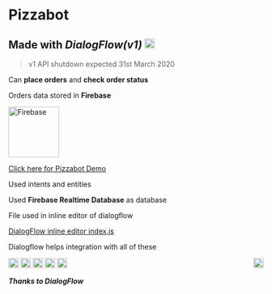 
# Pizzabot 
## Made with **_DialogFlow(v1)_** <img src="https://seeklogo.com/images/A/apiai-logo-77596EA86F-seeklogo.com.png" width="20">



>v1 API shutdown expected 31st March 2020

Can **place orders** and **check order status**

Orders data stored in **Firebase**

<img src="https://www.gstatic.com/devrel-devsite/prod/vf4743e4237527d72f4be8582639e4a529166b52e9bb628e797b1ed38800b278b/firebase/images/lockup.png" alt="Firebase" width="100">

[Click here for Pizzabot Demo](https://pizzabot-ym.netlify.com/ "Pizza Bot")

Used intents and entities

Used **Firebase Realtime Database** as database

File used in inline editor of dialogflow

[DialogFlow inline editor index.js](https://github.com/csbotla/Pizzabot/blob/master/index.js "index.js")

Dialogflow helps integration with all of these

<p float="left">
  <img src="https://cdn.iconscout.com/icon/free/png-256/google-assistant-2038786-1721676.png" alt="Google Assistant"  width="20" style="float:right">
  <img src="https://cdn.iconscout.com/icon/free/png-256/facebook-messenger-2-569346.png" alt="FB Messenger" width="20">
  <img src="https://typo3.org/fileadmin/t3o_common_storage/images/logos/slack.svg" alt="Slack" width="20">
  <img src="https://assets-global.website-files.com/55e67eeba2e73cb76514f165/5b45dcf979eda4c0ad71abe7_Twitter.png" alt="Twitter" width="20">
  <img src="https://telegram.org/img/td_icon.png" alt="Telegram" width="20">
  <img src="https://ask-toolkit.gallerycdn.vsassets.io/extensions/ask-toolkit/alexa-skills-kit-toolkit/1.0.2/1569546337166/Microsoft.VisualStudio.Services.Icons.Default" alt="Alexa" width="20">
</p>

_**Thanks to DialogFlow**_

